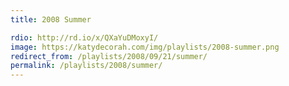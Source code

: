 ```yaml
---
title: 2008 Summer

rdio: http://rd.io/x/QXaYuDMoxyI/
image: https://katydecorah.com/img/playlists/2008-summer.png
redirect_from: /playlists/2008/09/21/summer/
permalink: /playlists/2008/summer/
---
```

